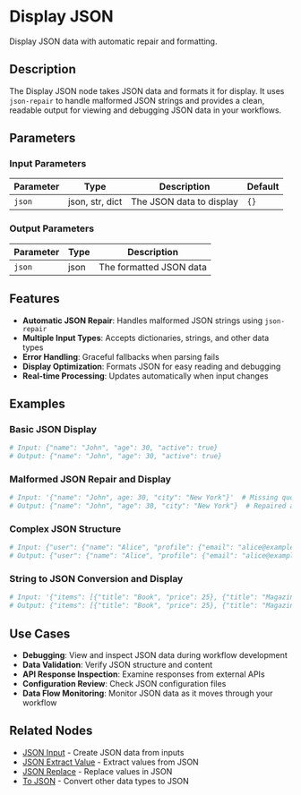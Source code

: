 # Display JSON

Display JSON data with automatic repair and formatting.

## Description

The Display JSON node takes JSON data and formats it for display. It uses `json-repair` to handle malformed JSON strings and provides a clean, readable output for viewing and debugging JSON data in your workflows.

## Parameters

### Input Parameters

| Parameter | Type | Description | Default |
|-----------|------|-------------|---------|
| `json` | json, str, dict | The JSON data to display | `{}` |

### Output Parameters

| Parameter | Type | Description |
|-----------|------|-------------|
| `json` | json | The formatted JSON data |

## Features

- **Automatic JSON Repair**: Handles malformed JSON strings using `json-repair`
- **Multiple Input Types**: Accepts dictionaries, strings, and other data types
- **Error Handling**: Graceful fallbacks when parsing fails
- **Display Optimization**: Formats JSON for easy reading and debugging
- **Real-time Processing**: Updates automatically when input changes

## Examples

### Basic JSON Display

```python
# Input: {"name": "John", "age": 30, "active": true}
# Output: {"name": "John", "age": 30, "active": true}
```

### Malformed JSON Repair and Display

```python
# Input: '{"name": "John", age: 30, "city": "New York"}'  # Missing quotes around age
# Output: {"name": "John", "age": 30, "city": "New York"}  # Repaired and formatted
```

### Complex JSON Structure

```python
# Input: {"user": {"name": "Alice", "profile": {"email": "alice@example.com", "preferences": {"theme": "dark"}}}}
# Output: {"user": {"name": "Alice", "profile": {"email": "alice@example.com", "preferences": {"theme": "dark"}}}}
```

### String to JSON Conversion and Display

```python
# Input: '{"items": [{"title": "Book", "price": 25}, {"title": "Magazine", "price": 10}]}'
# Output: {"items": [{"title": "Book", "price": 25}, {"title": "Magazine", "price": 10}]}
```

## Use Cases

- **Debugging**: View and inspect JSON data during workflow development
- **Data Validation**: Verify JSON structure and content
- **API Response Inspection**: Examine responses from external APIs
- **Configuration Review**: Check JSON configuration files
- **Data Flow Monitoring**: Monitor JSON data as it moves through your workflow

## Related Nodes

- [JSON Input](json_input.md) - Create JSON data from inputs
- [JSON Extract Value](json_extract_value.md) - Extract values from JSON
- [JSON Replace](json_replace.md) - Replace values in JSON
- [To JSON](to_json.md) - Convert other data types to JSON 